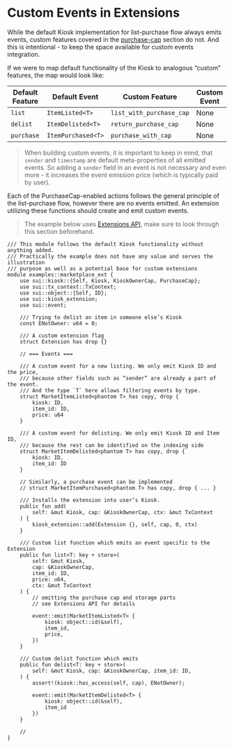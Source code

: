 # Custom Events in Extensions
While the default Kiosk implementation for list-purchase flow always emits events, custom features covered in the [purchase-cap](../kiosk/purchase-cap.md) section do not. And this is intentional - to keep the space available for custom events integration.

If we were to map default functionality of the Kiosk to analogous “custom” features, the map would look like:

| Default Feature | Default Event | Custom Feature | Custom Event
|--------|---------|--------|--------|
| `list` | `ItemListed<T>`  | `list_with_purchase_cap` | None
| `delist` |  `ItemDelisted<T>`  | `return_purchase_cap` | None
| `purchase` | `ItemPurchased<T>`  | `purchase_with_cap` | None

> When building custom events, it is important to keep in mind, that `sender` and `timestamp` are default meta-properties of all emitted events. So adding a `sender` field in an event is not necessary and even more - it increases the event emission price (which is typically paid by user).

Each of the PurchaseCap-enabled actions follows the general principle of the list-purchase flow, however there are no events emitted. An extension utilizing these functions should create and emit custom events. 

> The example below uses [Extensions API](../kiosk-extensions/extensions-api/), make sure to look through this section beforehand.

```Move
/// This module follows the default Kiosk functionality without anything added.
/// Practically the example does not have any value and serves the illustration 
/// purpose as well as a potential base for custom extensions
module examples::marketplace_ext {
	use sui::kiosk::{Self, Kiosk, KioskOwnerCap, PurchaseCap};
	use sui::tx_context::TxContext;
	use sui::object::{Self, ID};
	use sui::kiosk_extension;
	use sui::event;

	/// Trying to delist an item in someone else’s Kiosk
	const ENotOwner: u64 = 0;

	/// A custom extension flag
	struct Extension has drop {}

	// === Events ===

	/// A custom event for a new listing. We only emit Kiosk ID and the price,
	/// because other fields such as “sender” are already a part of the event.
	/// And the type `T` here allows filtering events by type.
	struct MarketItemListed<phantom T> has copy, drop {
		kiosk: ID,
		item_id: ID,
		price: u64
	}

	/// A custom event for delisting. We only emit Kiosk ID and Item ID, 
	/// because the rest can be identified on the indexing side 
	struct MarketItemDelisted<phantom T> has copy, drop {
		kiosk: ID,
		item_id: ID
	}

    // Similarly, a purchase event can be implemented
    // struct MarketItemPurchased<phantom T> has copy, drop { ... }

	/// Installs the extension into user’s Kiosk.
	public fun add(
		self: &mut Kiosk, cap: &KioskOwnerCap, ctx: &mut TxContext
	) {
		kiosk_extension::add(Extension {}, self, cap, 0, ctx)
	}

	/// Custom list function which emits an event specific to the Extension
	public fun list<T: key + store>(
		self: &mut Kiosk, 
		cap: &KioskOwnerCap, 
		item_id: ID, 
		price: u64, 
		ctx: &mut TxContext
	) {
		// omitting the purchase cap and storage parts
		// see Extensions API for details

		event::emit(MarketItemListed<T> {
    		kiosk: object::id(&self),
    		item_id,
    		price,
		})
	}
	
	/// Custom delist function which emits 
	public fun delist<T: key + store>(
		self: &mut Kiosk, cap: &KioskOwnerCap, item_id: ID,
	) {
		assert!(kiosk::has_access(self, cap), ENotOwner);

		event::emit(MarketItemDelisted<T> {
			kiosk: object::id(&self),
			item_id
		})
	}

	// 
}
```